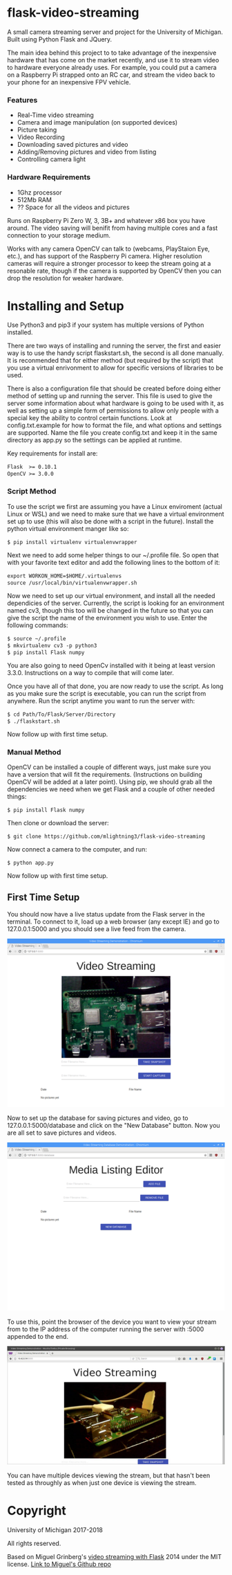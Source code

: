 flask-video-streaming
=====================
A small camera streaming server and project for the University of Michigan. Built using
Python Flask and JQuery.

The main idea behind this project to to take advantage of the inexpensive hardware that
has come on the market recently, and use it to stream video to hardware everyone already
uses. For example, you could put a camera on a Raspberry Pi strapped onto an RC car, and
stream the video back to your phone for an inexpensive FPV vehicle.

### Features

* Real-Time video streaming
* Camera and image manipulation (on supported devices)
* Picture taking
* Video Recording
* Downloading saved pictures and video
* Adding/Removing pictures and video from listing
* Controlling camera light

### Hardware Requirements

* 1Ghz processor
* 512Mb RAM
* ?? Space for all the videos and pictures

Runs on Raspberry Pi Zero W, 3, 3B+ and whatever x86 box you have around. The video
saving will benifit from having multiple cores and a fast connection to your storage
medium.

Works with any camera OpenCV can talk to (webcams, PlayStaion Eye, etc.), and
has support of the Raspberry Pi camera.
Higher resolution cameras will require a stronger processor to keep the stream going
at a resonable rate, though if the camera is supported by OpenCV then you can drop the
resolution for weaker hardware.

Installing and Setup
====================
Use Python3 and pip3 if your system has multiple versions of Python installed.

There are two ways of installing and running the server, the first and easier way
is to use the handy script flaskstart.sh, the second is all done manually. It is
reconmended that for either method (but required by the script) that you use a
virtual enrivonment to allow for specific versions of libraries to be used.

There is also a configuration file that should be created before doing either
method of setting up and running the server. This file is used to give the server
some information about what hardware is going to be used with it, as well as
setting up a simple form of permissions to allow only people with a special key
the ability to control certain functions. Look at config.txt.example for how to
format the file, and what options and settings are supported. Name the file you
create config.txt and keep it in the same directory as app.py so the settings
can be applied at runtime.

Key requirements for install are:

```
Flask  >= 0.10.1
OpenCV >= 3.0.0
```

### Script Method

To use the script we first are assuming you have a Linux enviroment (actual
Linux or WSL) and we need to make sure that we have a virtual environment set up
to use (this will also be done with a script in the future).
Install the python virtual environment manger like so:

```
$ pip install virtualenv virtualenvwrapper
```

Next we need to add some helper things to our ~/.profile file. So open that
with your favorite text editor and add the following lines to the bottom of it:

```
export WORKON_HOME=$HOME/.virtualenvs
source /usr/local/bin/virtualenvwrapper.sh
```

Now we need to set up our virtual environment, and install all the needed
dependicies of the server. Currently, the script is looking for an
environment named cv3, though this too will be changed in the future so
that you can give the script the name of the environment you wish to use.
Enter the following commands:

```
$ source ~/.profile
$ mkvirtualenv cv3 -p python3
$ pip install Flask numpy
```

You are also going to need OpenCv installed with it being at least version
3.3.0. Instructions on a way to compile that will come later.

Once you have all of that done, you are now ready to use the script. As long
as you make sure the script is executable, you can run the script from
anywhere. Run the script anytime you want to run the server with:

```
$ cd Path/To/Flask/Server/Directory
$ ./flaskstart.sh
```

Now follow up with first time setup.

### Manual Method

OpenCV can be installed a couple of different ways, just make sure you have a
version that will fit the requirements. (Instructions on building OpenCV will
be added at a later point).
Using pip, we should grab all the dependencies we need when we get Flask and a
couple of other needed things:

```
$ pip install Flask numpy
```

Then clone or download the server:

```
$ git clone https://github.com/mlightning3/flask-video-streaming
```

Now connect a camera to the computer, and run:

```
$ python app.py
```

Now follow up with first time setup.

## First Time Setup

You should now have a live status update from the Flask server in the terminal.
To connect to it, load up a web browser (any except IE) and go to 127.0.0.1:5000
and you should see a live feed from the camera.

![Connecting locally on Raspberry Pi](documentation/images/connect_local.png)

Now to set up the database for saving pictures and video, go to 127.0.0.1:5000/database
and click on the "New Database" button. Now you are all set to save pictures and videos.

![Setting up database](documentation/images/database_editor.png)

To use this, point the browser of the device you want to view your stream from
to the IP address of the computer running the server with :5000 appended to the end.

![Connecting remotely](documentation/images/connect_remote.jpeg)

You can have multiple devices viewing the stream, but that hasn't been tested as
throughly as when just one device is viewing the stream.

Copyright
=========
University of Michigan 2017-2018

All rights reserved.

Based on Miguel Grinberg's [video streaming with Flask](http://blog.miguelgrinberg.com/post/video-streaming-with-flask) 2014 under the MIT license.
[Link to Miguel's Github repo](https://github.com/miguelgrinberg/flask-video-streaming)

